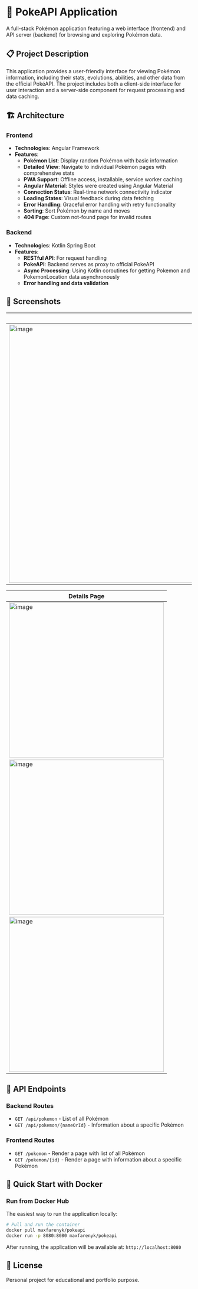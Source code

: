 # 🐾 PokeAPI Application

A full-stack Pokémon application featuring a web interface (frontend) and API server (backend) for browsing and exploring Pokémon data.

## 📋 Project Description

This application provides a user-friendly interface for viewing Pokémon information, including their stats, evolutions, abilities, and other data from the official PokéAPI. The project includes both a client-side interface for user interaction and a server-side component for request processing and data caching.

## 🏗️ Architecture

### Frontend
- **Technologies**: Angular Framework
- **Features**:
  - **Pokémon List**: Display random Pokémon with basic information
  - **Detailed View**: Navigate to individual Pokémon pages with comprehensive stats
  - **PWA Support**: Offline access, installable, service worker caching
  - **Angular Material**: Styles were created using Angular Material
  - **Connection Status**: Real-time network connectivity indicator
  - **Loading States**: Visual feedback during data fetching
  - **Error Handling**: Graceful error handling with retry functionality
  - **Sorting**: Sort Pokémon by name and moves
  - **404 Page**: Custom not-found page for invalid routes


### Backend
- **Technologies**: Kotlin Spring Boot
- **Features**:
  - **RESTful API**: For request handling
  - **PokeAPI**: Backend serves as proxy to official PokeAPI
  - **Async Processing**: Using Kotlin coroutines for getting Pokemon and PokemonLocation data asynchronously
  - **Error handling and data validation**

## 📸 Screenshots

| Home Page |
|-----|
| <img width="1220" height="700" alt="image" src="https://github.com/user-attachments/assets/1a167c31-71bd-4e33-b081-e86ba50d0d1f" /> |

| Details Page |
|-----|
|  <img width="420" alt="image" src="https://github.com/user-attachments/assets/ded21b83-af8f-47c0-991d-4842ff0bcb21" /> |
| <img width="420" alt="image" src="https://github.com/user-attachments/assets/97a6b12c-730e-4d98-9ce4-62261bf1b990" /> |
| <img width="420" alt="image" src="https://github.com/user-attachments/assets/273be246-d5e6-4d7c-b72f-8c3ab105dec6" /> |

## 🔧 API Endpoints

### Backend Routes

- `GET /api/pokemon` - List of all Pokémon
- `GET /api/pokemon/{nameOrId}` - Information about a specific Pokémon

### Frontend Routes

- `GET /pokemon` -  Render a page with list of all Pokémon
- `GET /pokemon/{id}` - Render a page with information about a specific Pokémon

## 🚀 Quick Start with Docker

### Run from Docker Hub

The easiest way to run the application locally:

```bash
# Pull and run the container
docker pull maxfarenyk/pokeapi
docker run -p 8080:8080 maxfarenyk/pokeapi
```

After running, the application will be available at: `http://localhost:8080`

## 📝 License

Personal project for educational and portfolio purpose.
